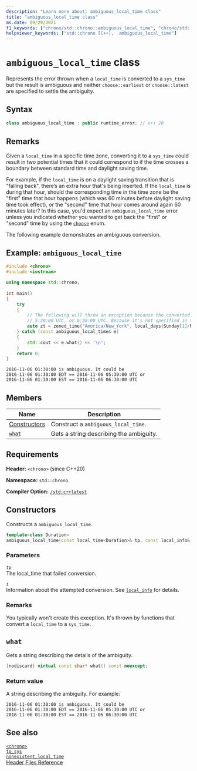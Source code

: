 ```yaml
---
description: "Learn more about: ambiguous_local_time class"
title: "ambiguous_local_time class"
ms.date: 09/29/2021
f1_keywords: ["chrono/std::chrono::ambiguous_local_time", "chrono/std::chrono::ambiguous_local_time::what"]
helpviewer_keywords: ["std::chrono [C++],  ambiguous_local_time"]
---
```


# `ambiguous_local_time` class  

Represents the error thrown when a `local_time` is converted to a `sys_time` but the result is ambiguous and neither `choose::earliest` or `choose::latest` are specified to settle the ambiguity.

## Syntax

```cpp
class ambiguous_local_time : public runtime_error; // c++ 20
```

## Remarks

Given a `local_time` in a specific time zone, converting it to a `sys_time` could result in two potential times that it could correspond to if the time crosses a boundary between standard time and daylight saving time.

For example, if the `local_time` is on a daylight saving transition that is "falling back", there’s an extra hour that's being inserted. If the `local_time` is during that hour, should the corresponding time in the time zone be the "first" time that hour happens (which was 60 minutes before daylight saving time took effect), or the "second" time that hour comes around again 60 minutes later? In this case, you'd expect an `ambiguous_local_time` error unless you indicated whether you wanted to get back the "first" or "second" time by using the [`choose`](choose-enum.md) enum.

The following example demonstrates an ambiguous conversion.

## Example: `ambiguous_local_time`

```cpp
#include <chrono>
#include <iostream>

using namespace std::chrono;
    
int main()
{
    try
    {
        // The following will throw an exception because the converted time could be interpreted as either 
        // 5:30:00 UTC, or 6:30:00 UTC. Because it's not specified in this conversion, an  ambiguous_local_time exception is thrown.
        auto zt = zoned_time{"America/New_York", local_days{Sunday[1]/November/2016} + 1h + 30min}; // a time that lands during the transition from daylight savings time to standard time.
    } catch (const ambiguous_local_time& e)
    {
        std::cout << e.what() << '\n';
    }
    return 0;
}
```

```output
2016-11-06 01:30:00 is ambiguous. It could be
2016-11-06 01:30:00 EDT == 2016-11-06 05:30:00 UTC or
2016-11-06 01:30:00 EST == 2016-11-06 06:30:00 UTC
```

## Members

|Name|Description|
|----------|-----------------|
| [Constructors](#ctor) | Construct a `ambiguous_local_time`. |
| [`what`](#what) | Gets a string describing the ambiguity. |

## Requirements

**Header:** `<chrono>` (since C++20)

**Namespace:** `std::chrono`

**Compiler Option:** [`/std:c++latest`](../build/reference/std-specify-language-standard-version.md)

## <a name="ctor"></a> Constructors

Constructs a `ambiguous_local_time`.

```cpp
template<class Duration>
ambiguous_local_time(const local_time<Duration>& tp, const local_info& i);
```

### Parameters

*`tp`*\
The local_time that failed conversion.

*`i`*\
Information about the attempted conversion. See [`local_info`](local-info-struct.md) for details.

### Remarks

You typically won't create this exception. It's thrown by functions that convert a `local_time` to a `sys_time`.

## <a name="what"></a> `what`

Gets a string describing the details of the ambiguity.

```cpp
[nodiscard] virtual const char* what() const noexcept;
```

### Return value

A string describing the ambiguity. For example:

```output
2016-11-06 01:30:00 is ambiguous. It could be
2016-11-06 01:30:00 EDT == 2016-11-06 05:30:00 UTC or
2016-11-06 01:30:00 EST == 2016-11-06 06:30:00 UTC
```

## See also

[`<chrono>`](../standard-library/chrono.md)\
[`to_sys` ](month-day-class.md)\
[`nonexistent_local_time`](nonexistent-local-time.md)\
[Header Files Reference](cpp-standard-library-header-files.md)